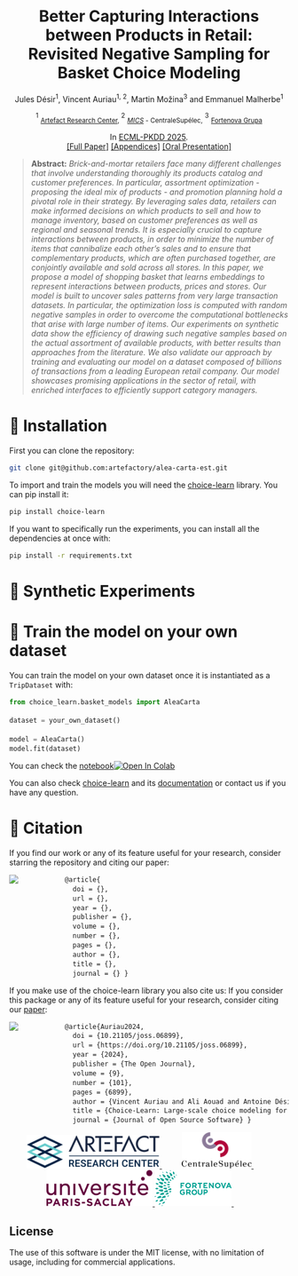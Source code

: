 #
<div align="center">

<h1>Better Capturing Interactions between Products in Retail: <br/>Revisited Negative Sampling for <br/> Basket Choice Modeling</h1>

Jules Désir<sup>1</sup>, Vincent Auriau<sup>1, 2</sup>, Martin Možina<sup>3</sup> and Emmanuel Malherbe<sup>1</sup>

<sup>1</sup> <sub> [Artefact Research Center](https://www.artefact.com/technologies/artefact-research-center/), </sub> <sup>2</sup> <sub>[*MICS*](https://arcade.pages.centralesupelec.fr/) - CentraleSupélec,</sub> <sup>3</sup> <sub> [Fortenova Grupa](https://fortenova.hr/en/home/groups-strength/) </sub>


In [ECML-PKDD 2025](https://ecmlpkdd.org/2025/). <br>
[[Full Paper]](#)  [[Appendices]](./Appendices.pdf)  [[Oral Presentation]](#)<br>

</div>

> **Abstract:** *Brick-and-mortar retailers face many different challenges that involve understanding thoroughly its products catalog and customer preferences. In particular, assortment optimization - proposing the ideal mix of products - and promotion planning hold a pivotal role in their strategy. By leveraging sales data, retailers can make informed decisions on which products to sell and how to manage inventory, based on customer preferences as well as regional and seasonal trends. It is especially crucial to capture interactions between products, in order to minimize the number of items that cannibalize each other’s sales and to ensure that complementary products, which are often purchased together, are conjointly available and sold across all stores. In this paper, we propose a model of shopping basket that learns embeddings to represent interactions between products, prices and stores. Our model is built to uncover sales patterns from very large transaction datasets. In particular, the optimization loss is computed with random negative samples in order to overcome the computational bottlenecks that arise with large number of items. Our experiments on synthetic data show the efficiency of drawing such negative samples based on the actual assortment of available products, with better results than approaches from the literature. We also validate our approach by training and evaluating our model on a dataset composed of billions of transactions from a leading European retail company. Our model showcases promising applications in the sector of retail, with enriched interfaces to efficiently support category managers.*

# 🌿 Installation

First you can clone the repository:

```bash
git clone git@github.com:artefactory/alea-carta-est.git
```

To import and train the models you will need the [choice-learn](https://github.com/artefactory/choice-learn) library. You can pip install it:

```bash
pip install choice-learn
```

If you want to specifically run the experiments, you can install all the dependencies at once with:

```bash
pip install -r requirements.txt
```

# 🌿 Synthetic Experiments

# 🌿 Train the model on your own dataset
You can train the model on your own dataset once it is instantiated as a ```TripDataset``` with:
```python
from choice_learn.basket_models import AleaCarta

dataset = your_own_dataset()

model = AleaCarta()
model.fit(dataset)
```
You can check the [notebook](./notebooks/train_on_your_own_data.ipynb)[![Open In Colab](https://img.shields.io/badge/-grey?logo=googlecolab)](https://colab.research.google.com/github/artefactory/alea-carta-est/blob/main/notebooks/train_on_your_own_data.ipynb)

You can also check [choice-learn](https://github.com/artefactory/choice-learn/blob/main/notebooks/basket_models/alea_carta.ipynb) and its [documentation](https://artefactory.github.io/choice-learn/references/basket_models/references_shopper/) or contact us if you have any question.
# 🌿 Citation

If you find our work or any of its feature useful for your research, consider starring the repository and citing our paper:

<a href="https://ecmlpkdd.org/">
<img align="left" width="100"src="https://ecmlpkdd-storage.s3.eu-central-1.amazonaws.com/ECML_1_e012008d41.png" />
</a>

```bash
@article{
  doi = {},
  url = {},
  year = {},
  publisher = {},
  volume = {},
  number = {},
  pages = {},
  author = {},
  title = {},
  journal = {} }
```

If you make use of the choice-learn library you also cite us:
If you consider this package or any of its feature useful for your research, consider citing our [paper](https://joss.theoj.org/papers/10.21105/joss.06899):

<a href="https://joss.theoj.org/papers/10.21105/joss.06899">
<img align="left" width="100"src="https://github.com/openjournals/joss/blob/main/docs/logos/joss-logo.png?raw=true" />
</a>

```bash
@article{Auriau2024,
  doi = {10.21105/joss.06899},
  url = {https://doi.org/10.21105/joss.06899},
  year = {2024},
  publisher = {The Open Journal},
  volume = {9},
  number = {101},
  pages = {6899},
  author = {Vincent Auriau and Ali Aouad and Antoine Désir and Emmanuel Malherbe},
  title = {Choice-Learn: Large-scale choice modeling for operational contexts through the lens of machine learning},
  journal = {Journal of Open Source Software} }
```

<p align="center">
  <a href="https://www.artefact.com/data-consulting-transformation/artefact-research-center/">
    <img src="https://raw.githubusercontent.com/artefactory/alea-carta-est/main/doc/logo_arc.png" height="60" />
  </a>
  &emsp;
  &emsp;
  <a href="https://mics.centralesupelec.fr/">
    <img src="https://raw.githubusercontent.com/artefactory/alea-carta-est/main/doc/logo_CS.png" height="65" />
  </a>
  &emsp;
  &emsp;
  <a href="https://www.universite-paris-saclay.fr/">
    <img src="https://raw.githubusercontent.com/artefactory/alea-carta-est/main/doc/logo_paris_saclay.png" height="65" />
  </a>
  <a href="https://fortenova.hr/en/home/">
    <img src="https://raw.githubusercontent.com/artefactory/alea-carta-est/main/doc/fortenova.png" height="65" />
  </a>
  &emsp;
  &emsp;
</p>


## License
The use of this software is under the MIT license, with no limitation of usage, including for commercial applications.
